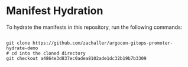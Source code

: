 
# Manifest Hydration

To hydrate the manifests in this repository, run the following commands:

```shell

git clone https://github.com/zachaller/argocon-gitops-promoter-hydrate-demo
# cd into the cloned directory
git checkout a4864e3d837ec0adea8102ade1dc32b19b7b3309
```